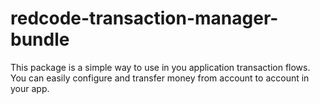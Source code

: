 redcode-transaction-manager-bundle
=============================

This package is a simple way to use in you application transaction flows.
You can easily configure and transfer money from account to account in your app.